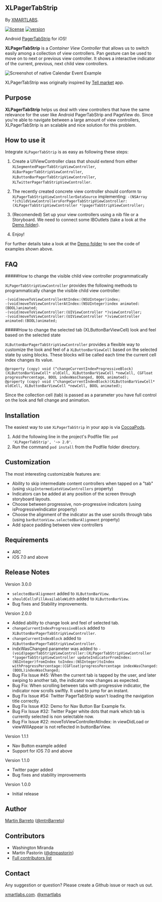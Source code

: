 XLPagerTabStrip
---------------

By [XMARTLABS](http://xmartlabs.com).

[![license](https://img.shields.io/badge/license-MIT-blue.svg)](https://github.com/xmartlabs/XLPagerTabStrip/blob/master/LICENSE)
[![version](https://img.shields.io/badge/pod-2.0.0-blue.svg)](https://github.com/xmartlabs/XLPagerTabStrip/releases)

Android [PagerTabStrip](http://developer.android.com/reference/android/support/v4/view/PagerTabStrip.html) for iOS!

**XLPagerTabStrip** is a *Container View Controller* that allows us to switch easily among a collection of view controllers. Pan gesture can be used to move on to next or previous view controller. It shows a interactive indicator of the current, previous, next child view controllers.  

![Screenshot of native Calendar Event Example](XLPagerTabStrip/Demo/PagerSlidingTabStrip.gif)

XLPagerTabStrip was originally inspired by [Tell market](http://about.tellmarket.com/) app.

Purpose
--------
 **XLPagerTabStrip** helps us deal with view controllers that have the same relevance for the user like Android PagerTabStrip and PageView do.  Since you're able to navigate between a large amount of view controllers, XLPagerTabStrip is an scalable and nice solution for this problem.


How to use it
--------------

Integrate `XLPagerTabStrip` is as easy as following these steps:

1. Create a UIViewController class that should extend from either `XLSegmentedPagerTabStripViewController`, `XLBarPagerTabStripViewController`, `XLButtonBarPagerTabStripViewController`, `XLTwitterPagerTabStripViewController`.

2. The recently created concrete view controller should conform to `XLPagerTabStripViewControllerDataSource` implementing: `-(NSArray *)childViewControllersForPagerTabStripViewController:(XLPagerTabStripViewController *)pagerTabStripViewController;`

3. (Recomended) Set up your view controllers using a nib file or a Storyboard. We need to connect some IBOutlets (take a look at the [Demo folder](XLPagerTabStrip/Demo)).

4.  Enjoy!

For further details take a look at the [Demo folder](XLPagerTabStrip/Demo) to see the code of examples shown above.

FAQ
----------------------

#####How to change the visible child view controller programmatically

`XLPagerTabStripViewController` provides the following methods to programmatically change the visible child view controller:

```objc
-(void)moveToViewControllerAtIndex:(NSUInteger)index;
-(void)moveToViewControllerAtIndex:(NSUInteger)index animated:(BOOL)animated;
-(void)moveToViewController:(UIViewController *)viewController;
-(void)moveToViewController:(UIViewController *)viewController animated:(BOOL)animated;
```

#####How to change the selected tab (XLButtonBarViewCell) look and feel based on the selected state

`XLButtonBarPagerTabStripViewController` provides a flexible way to customize the look and feel of a `XLButtonBarViewCell` based on the selected state by using blocks. These blocks will be called each time the current cell index changes its value.

```objc
@property (copy) void (^changeCurrentIndexProgressiveBlock)(XLButtonBarViewCell* oldCell, XLButtonBarViewCell *newCell, CGFloat progressPercentage, BOOL indexWasChanged, BOOL animated);
@property (copy) void (^changeCurrentIndexBlock)(XLButtonBarViewCell* oldCell, XLButtonBarViewCell *newCell, BOOL animated);
```
Since the collection cell (tab) is passed as a parameter you have full control on the look and fell change and animation.

Installation
--------------------------

The easiest way to use `XLPagerTabStrip` in your app is via [CocoaPods](http://cocoapods.org/ "CocoaPods").

1. Add the following line in the project's Podfile file:
`pod 'XLPagerTabStrip', '~> 2.0'`.
2. Run the command `pod install` from the Podfile folder directory.


Customization
--------------

The most interesting customizable features are:

* Ability to skip intermediate content controllers when tapped on a "tab" (using `skipIntermediateViewControllers` property)
* Indicators can be added at any position of the screen through storyboard layouts.
* Choose between progressive, non-progressive indicators (using isProgressiveIndicator property)
* Choose the alignment of the indicator as the user scrolls through tabs (using `barButtonView.selectedBarAlignment` property) 
* Add space padding between view controllers 



Requirements
-----------------------------

* ARC
* iOS 7.0 and above


Release Notes
--------------

Version 3.0.0

* `selectedBarAlignment` added to `XLButtonBarView`.
* `shouldCellsFillAvailableWidth` added to `XLButtonBarView`.
* Bug fixes and Stability improvements.

Version 2.0.0

* Added ability to change look and feel of selected tab.
* `changeCurrentIndexProgressiveBlock` added to `XLButtonBarPagerTabStripViewController`.
* `changeCurrentIndexBlock` added to `XLButtonBarPagerTabStripViewController`.
* indxWasChanged parameter was added to `-(void)pagerTabStripViewController:(XLPagerTabStripViewController *)pagerTabStripViewController updateIndicatorFromIndex:(NSInteger)fromIndex toIndex:(NSInteger)toIndex withProgressPercentage:(CGFloat)progressPercentage indexWasChanged:(BOOL)indexWasChanged;`
* Bug Fix Issue #45: When the current tab is tapped by the user, and later swiping to another tab, the indicator now changes as expected.
* Bug Fix: When scrolling between tabs with progressive indicator, the indicator now scrolls swiftly. It used to jump for an instant.
* Bug Fix Issue #54: Twitter PagerTabStrip wasn't loading the navigation title correctly.
* Bug Fix Issue #32: Demo for Nav Button Bar Example fix.
* Bug Fix Issue #32: Twitter Pager white dots that mark which tab is currently selected is non selectable now.
* Bug Fix Issue #22: moveToViewControllerAtIndex: in viewDidLoad or viewWillAppear is not reflected in buttonBarView.

Version 1.1.1

* Nav Button example added
* Support for iOS 7.0 and above

Version 1.1.0

* Twitter pager added
* Bug fixes and stability improvements

Version 1.0.0

* Initial release

Author
-----------------

[Martin Barreto](https://www.github.com/mtnBarreto "Martin Barreto Github") ([@mtnBarreto](http://twitter.com/mtnBarreto "@mtnBarreto"))

Contributors
----------------

* Washington Miranda
* Martin Pastorin ([@dmpastorin](http://twitter.com/dmpastorin "@dmpastorin"))
* [Full contributors list](https://github.com/xmartlabs/XLPagerTabStrip/graphs/contributors)

Contact
----------------

Any suggestion or question? Please create a Github issue or reach us out.

[xmartlabs.com](http://xmartlabs.com).
[@xmartlabs](http://twitter.com/xmartlabs "@xmartlabs")
